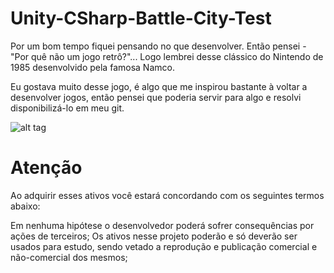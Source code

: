 # Unity-CSharp-Battle-City-Test


Por um bom tempo fiquei pensando no que desenvolver.
Então pensei - "Por quê não um jogo retrô?"...
Logo lembrei desse clássico do Nintendo de 1985 desenvolvido pela famosa Namco.

Eu gostava muito desse jogo, é algo que me inspirou bastante à voltar a desenvolver jogos, então pensei que poderia servir para algo e resolvi disponibilizá-lo em meu git.


![alt tag](Unity-CSharp-Battle-City-Test/image.png)


# Atenção
Ao adquirir esses ativos você estará concordando com os seguintes termos abaixo:

Em nenhuma hipótese o desenvolvedor poderá sofrer consequências por ações de terceiros;
Os ativos nesse projeto poderão e só deverão ser usados para estudo, sendo vetado a reprodução e publicação comercial e não-comercial dos mesmos;
